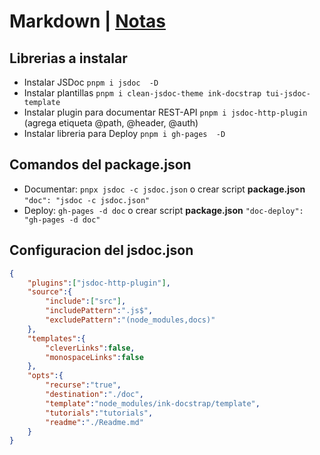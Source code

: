 # Markdown | [Notas](../Readme.md)
## Librerias a instalar
* Instalar JSDoc `pnpm i jsdoc  -D`
*  Instalar plantillas `pnpm i clean-jsdoc-theme ink-docstrap tui-jsdoc-template`
*  Instalar plugin para documentar REST-API `pnpm i jsdoc-http-plugin` (agrega etiqueta @path, @header, @auth)
*  Instalar libreria para Deploy
`pnpm i gh-pages  -D`
 ## Comandos del package.json
 * Documentar: `pnpx jsdoc -c jsdoc.json` o crear script **package.json** `"doc": "jsdoc -c jsdoc.json"` 
 *  Deploy: `gh-pages -d doc` o crear script **package.json** `"doc-deploy": "gh-pages -d doc"` 

## Configuracion del jsdoc.json
```json
{
    "plugins":["jsdoc-http-plugin"],
    "source":{
        "include":["src"],
        "includePattern":".js$",
        "excludePattern":"(node_modules,docs)"
    },
    "templates":{
        "cleverLinks":false,
        "monospaceLinks":false
    },
    "opts":{
        "recurse":"true",
        "destination":"./doc",
        "template":"node_modules/ink-docstrap/template",
        "tutorials":"tutorials",
        "readme":"./Readme.md"
    }
}
```